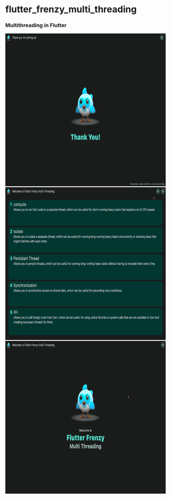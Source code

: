 # flutter_frenzy_multi_threading

### Multithreading in Flutter

 <img src="assets\images\screenshots\welcome.png" alt="Screenshot 1" width="800" height="480">
 <img src="assets\images\screenshots\menu.png" alt="Screenshot 2" width="800" height="480">

 <img src="assets\images\screenshots\thankyou.png" alt="Screenshot 20" width="800" height="480">
